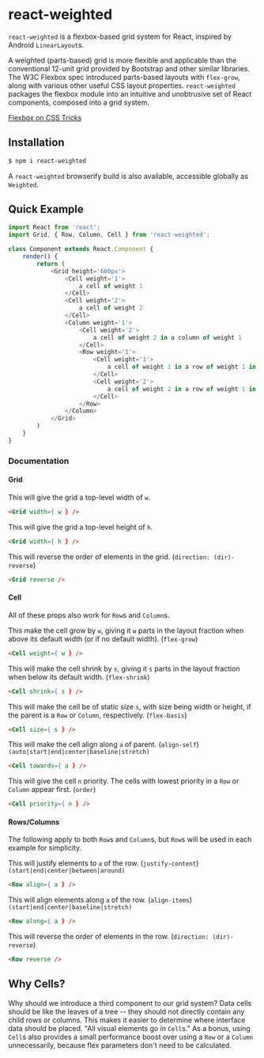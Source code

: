 # react-weighted

`react-weighted` is a flexbox-based grid system for React, inspired by Android `LinearLayout`s.

A weighted (parts-based) grid is more flexible and applicable than the conventional 12-unit grid provided by Bootstrap and other similar libraries. The W3C Flexbox spec introduced parts-based layouts with `flex-grow`, along with various other useful CSS layout properties. `react-weighted` packages the flexbox module into an intuitive and unobtrusive set of React components, composed into a grid system.

[Flexbox on CSS Tricks](https://css-tricks.com/snippets/css/a-guide-to-flexbox/)

## Installation

```sh
$ npm i react-weighted
```

A `react-weighted` browserify build is also available, accessible globally as `Weighted`.

## Quick Example

```js
import React from 'react';
import Grid, { Row, Column, Cell } from 'react-weighted';

class Component extends React.Component {
	render() {
		return (
			<Grid height='600px'>
				<Cell weight='1'>
					a cell of weight 1
				</Cell>
				<Cell weight='2'>
					a cell of weight 2
				</Cell>
				<Column weight='1'>
					<Cell weight='2'>
						a cell of weight 2 in a column of weight 1
					</Cell>
					<Row weight='1'>
						<Cell weight='1'>
							a cell of weight 1 in a row of weight 1 in a column of weight 1
						</Cell>
						<Cell weight='2'>
							a cell of weight 2 in a row of weight 1 in a column of weight 1
						</Cell>
					</Row>
				</Column>
			</Grid>
		)
	}
}
```

### Documentation

#### Grid

This will give the grid a top-level width of `w`.
```html
<Grid width={ w } />
```

This will give the grid a top-level height of `h`.
```html
<Grid width={ h } />
```

This will reverse the order of elements in the grid. (`direction: (dir)-reverse`)
```html
<Grid reverse />
```

#### Cell

All of these props also work for `Row`s and `Column`s.

This make the cell grow by `w`, giving it `w` parts in the layout fraction when above its default width (or if no default width). (`flex-grow`)
```html
<Cell weight={ w } />
```

This will make the cell shrink by `s`, giving it `s` parts in the layout fraction when below its default width. (`flex-shrink`)
```html
<Cell shrink={ s } />
```

This will make the cell be of static size `s`, with size being width or height, if the parent is a `Row` or `Column`, respectively. (`flex-basis`)
```html
<Cell size={ s } />
```

This will make the cell align along `a` of parent. (`align-self`)
`(auto|start|end|center|baseline|stretch)`
```html
<Cell towards={ a } />
```

This will give the cell `n` priority. The cells with lowest priority in a `Row` or `Column` appear first. (`order`)
```html
<Cell priority={ n } />
```

#### Rows/Columns

The following apply to both `Row`s and `Column`s, but `Row`s will be used in each example for simplicity.

This will justify elements to `a` of the row. (`justify-content`)
`(start|end|center|between|around)`
```html
<Row align={ a } />
```

This will align elements along `a` of the row. (`align-items`)
`(start|end|center|baseline|stretch)`
```html
<Row along={ a } />
```

This will reverse the order of elements in the row. (`direction: (dir)-reverse`)
```html
<Row reverse />
```

## Why Cells?

Why should we introduce a third component to our grid system? Data cells should be like the leaves of a tree -- they should not directly contain any child rows or columns. This makes it easier to determine where interface data should be placed. "All visual elements go in `Cell`s." As a bonus, using `Cell`s also provides a small performance boost over using a `Row` or a `Column` unnecessarily, because flex parameters don't need to be calculated.
